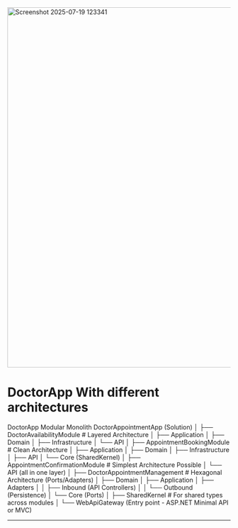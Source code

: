 <img width="800" height="812" alt="Screenshot 2025-07-19 123341" src="https://github.com/user-attachments/assets/ca603c41-da2c-48a4-8553-da1831a82d84" />

# DoctorApp  With different architectures
DoctorApp Modular Monolith
DoctorAppointmentApp (Solution)
│
├── DoctorAvailabilityModule      # Layered Architecture
│   ├── Application
│   ├── Domain
│   ├── Infrastructure
│   └── API
│
├── AppointmentBookingModule      # Clean Architecture
│   ├── Application
│   ├── Domain
│   ├── Infrastructure
│   ├── API
│   └── Core (SharedKernel)
│
├── AppointmentConfirmationModule # Simplest Architecture Possible
│   └── API (all in one layer)
│
├── DoctorAppointmentManagement   # Hexagonal Architecture (Ports/Adapters)
│   ├── Domain
│   ├── Application
│   ├── Adapters
│   │   ├── Inbound (API Controllers)
│   │   └── Outbound (Persistence)
│   └── Core (Ports)
│
├── SharedKernel                   # For shared types across modules
│
└── WebApiGateway (Entry point - ASP.NET Minimal API or MVC)
****
